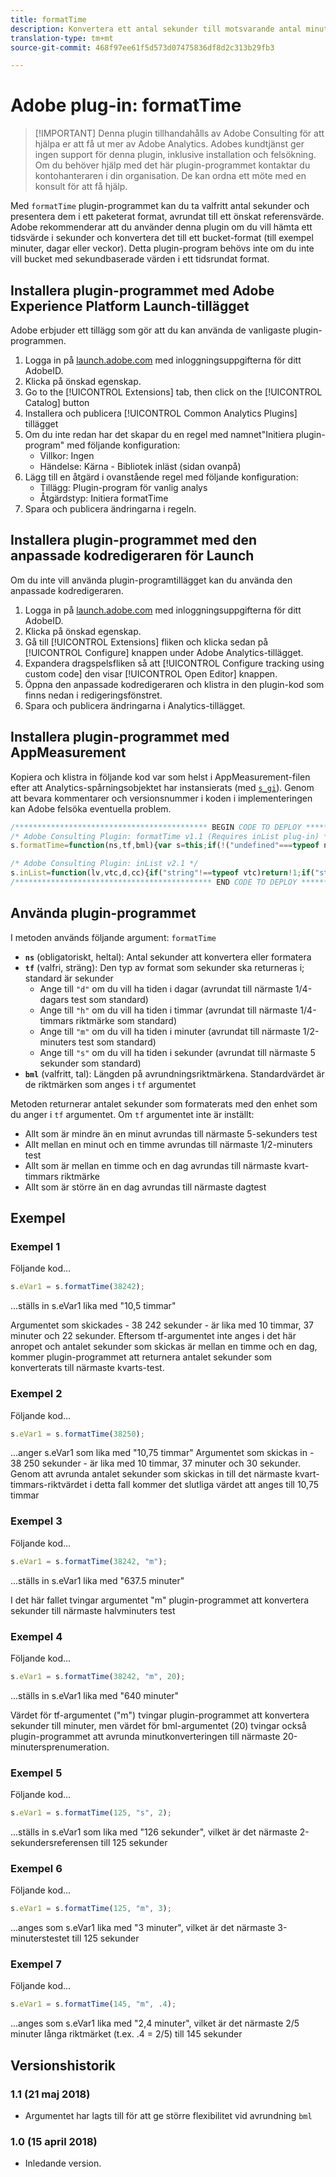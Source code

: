 ```yaml
---
title: formatTime
description: Konvertera ett antal sekunder till motsvarande antal minuter, timmar osv.
translation-type: tm+mt
source-git-commit: 468f97ee61f5d573d07475836df8d2c313b29fb3

---
```



# Adobe plug-in: formatTime

> [!IMPORTANT] Denna plugin tillhandahålls av Adobe Consulting för att hjälpa er att få ut mer av Adobe Analytics. Adobes kundtjänst ger ingen support för denna plugin, inklusive installation och felsökning. Om du behöver hjälp med det här plugin-programmet kontaktar du kontohanteraren i din organisation. De kan ordna ett möte med en konsult för att få hjälp.

Med `formatTime` plugin-programmet kan du ta valfritt antal sekunder och presentera dem i ett paketerat format, avrundat till ett önskat referensvärde. Adobe rekommenderar att du använder denna plugin om du vill hämta ett tidsvärde i sekunder och konvertera det till ett bucket-format (till exempel minuter, dagar eller veckor). Detta plugin-program behövs inte om du inte vill bucket med sekundbaserade värden i ett tidsrundat format.

## Installera plugin-programmet med Adobe Experience Platform Launch-tillägget

Adobe erbjuder ett tillägg som gör att du kan använda de vanligaste plugin-programmen.

1. Logga in på [launch.adobe.com](https://launch.adobe.com) med inloggningsuppgifterna för ditt AdobeID.
1. Klicka på önskad egenskap.
1. Go to the [!UICONTROL Extensions] tab, then click on the [!UICONTROL Catalog] button
1. Installera och publicera [!UICONTROL Common Analytics Plugins] tillägget
1. Om du inte redan har det skapar du en regel med namnet&quot;Initiera plugin-program&quot; med följande konfiguration:
   * Villkor: Ingen
   * Händelse: Kärna - Bibliotek inläst (sidan ovanpå)
1. Lägg till en åtgärd i ovanstående regel med följande konfiguration:
   * Tillägg: Plugin-program för vanlig analys
   * Åtgärdstyp: Initiera formatTime
1. Spara och publicera ändringarna i regeln.

## Installera plugin-programmet med den anpassade kodredigeraren för Launch

Om du inte vill använda plugin-programtillägget kan du använda den anpassade kodredigeraren.

1. Logga in på [launch.adobe.com](https://launch.adobe.com) med inloggningsuppgifterna för ditt AdobeID.
1. Klicka på önskad egenskap.
1. Gå till [!UICONTROL Extensions] fliken och klicka sedan på [!UICONTROL Configure] knappen under Adobe Analytics-tillägget.
1. Expandera dragspelsfliken så att [!UICONTROL Configure tracking using custom code] den visar [!UICONTROL Open Editor] knappen.
1. Öppna den anpassade kodredigeraren och klistra in den plugin-kod som finns nedan i redigeringsfönstret.
1. Spara och publicera ändringarna i Analytics-tillägget.

## Installera plugin-programmet med AppMeasurement

Kopiera och klistra in följande kod var som helst i AppMeasurement-filen efter att Analytics-spårningsobjektet har instansierats (med [`s_gi`](../functions/s-gi.md)). Genom att bevara kommentarer och versionsnummer i koden i implementeringen kan Adobe felsöka eventuella problem.

```js
/******************************************* BEGIN CODE TO DEPLOY *******************************************/
/* Adobe Consulting Plugin: formatTime v1.1 (Requires inList plug-in) */
s.formatTime=function(ns,tf,bml){var s=this;if(!("undefined"===typeof ns||isNaN(ns)||0>Number(ns))){if("string"===typeof tf&&"d"===tf||("string"!==typeof tf||!s.inList("h,m,s",tf))&&86400<=ns){tf=86400;var d="days";bml=isNaN(bml)?1:tf/(bml*tf)} else"string"===typeof tf&&"h"===tf||("string"!==typeof tf||!s.inList("m,s",tf))&&3600<=ns?(tf=3600,d="hours", bml=isNaN(bml)?4: tf/(bml*tf)):"string"===typeof tf&&"m"===tf||("string"!==typeof tf||!s.inList("s",tf))&&60<=ns?(tf=60,d="minutes",bml=isNaN(bml)?2: tf/(bml*tf)):(tf=1,d="seconds",bml=isNaN(bml)?.2:tf/bml);ns=Math.round(ns*bml/tf)/bml+" "+d;0===ns.indexOf("1 ")&&(ns=ns.substring(0, ns.length-1));return ns}};

/* Adobe Consulting Plugin: inList v2.1 */
s.inList=function(lv,vtc,d,cc){if("string"!==typeof vtc)return!1;if("string"===typeof lv)lv=lv.split(d||",");else if("object"!== typeof lv)return!1;d=0;for(var e=lv.length;d<e;d++)if(1==cc&&vtc===lv[d]||vtc.toLowerCase()===lv[d].toLowerCase())return!0;return!1};
/******************************************** END CODE TO DEPLOY ********************************************/
```

## Använda plugin-programmet

I metoden används följande argument: `formatTime`

* **`ns`** (obligatoriskt, heltal): Antal sekunder att konvertera eller formatera
* **`tf`** (valfri, sträng): Den typ av format som sekunder ska returneras i; standard är sekunder
   * Ange till `"d"` om du vill ha tiden i dagar (avrundat till närmaste 1/4-dagars test som standard)
   * Ange till `"h"` om du vill ha tiden i timmar (avrundat till närmaste 1/4-timmars riktmärke som standard)
   * Ange till `"m"` om du vill ha tiden i minuter (avrundat till närmaste 1/2-minuters test som standard)
   * Ange till `"s"` om du vill ha tiden i sekunder (avrundat till närmaste 5 sekunder som standard)
* **`bml`** (valfritt, tal): Längden på avrundningsriktmärkena. Standardvärdet är de riktmärken som anges i `tf` argumentet

Metoden returnerar antalet sekunder som formaterats med den enhet som du anger i `tf` argumentet. Om `tf` argumentet inte är inställt:

* Allt som är mindre än en minut avrundas till närmaste 5-sekunders test
* Allt mellan en minut och en timme avrundas till närmaste 1/2-minuters test
* Allt som är mellan en timme och en dag avrundas till närmaste kvart-timmars riktmärke
* Allt som är större än en dag avrundas till närmaste dagtest

## Exempel

### Exempel 1

Följande kod...

```js
s.eVar1 = s.formatTime(38242);
```

...ställs in s.eVar1 lika med &quot;10,5 timmar&quot;

Argumentet som skickades - 38 242 sekunder - är lika med 10 timmar, 37 minuter och 22 sekunder.  Eftersom tf-argumentet inte anges i det här anropet och antalet sekunder som skickas är mellan en timme och en dag, kommer plugin-programmet att returnera antalet sekunder som konverterats till närmaste kvarts-test.

### Exempel 2

Följande kod...

```js
s.eVar1 = s.formatTime(38250);
```

...anger s.eVar1 som lika med &quot;10,75 timmar&quot; Argumentet som skickas in - 38 250 sekunder - är lika med 10 timmar, 37 minuter och 30 sekunder.  Genom att avrunda antalet sekunder som skickas in till det närmaste kvart-timmars-riktvärdet i detta fall kommer det slutliga värdet att anges till 10,75 timmar

### Exempel 3

Följande kod...

```js
s.eVar1 = s.formatTime(38242, "m");
```

...ställs in s.eVar1 lika med &quot;637.5 minuter&quot;

I det här fallet tvingar argumentet &quot;m&quot; plugin-programmet att konvertera sekunder till närmaste halvminuters test

### Exempel 4

Följande kod...

```js
s.eVar1 = s.formatTime(38242, "m", 20);
```

...ställs in s.eVar1 lika med &quot;640 minuter&quot;

Värdet för tf-argumentet (&quot;m&quot;) tvingar plugin-programmet att konvertera sekunder till minuter, men värdet för bml-argumentet (20) tvingar också plugin-programmet att avrunda minutkonverteringen till närmaste 20-minutersprenumeration.

### Exempel 5

Följande kod...

```js
s.eVar1 = s.formatTime(125, "s", 2);
```

...ställs in s.eVar1 som lika med &quot;126 sekunder&quot;, vilket är det närmaste 2-sekundersreferensen till 125 sekunder

### Exempel 6

Följande kod...

```js
s.eVar1 = s.formatTime(125, "m", 3);
```

...anges som s.eVar1 lika med &quot;3 minuter&quot;, vilket är det närmaste 3-minuterstestet till 125 sekunder

### Exempel 7

Följande kod...

```js
s.eVar1 = s.formatTime(145, "m", .4);
```

...anges som s.eVar1 lika med &quot;2,4 minuter&quot;, vilket är det närmaste 2/5 minuter långa riktmärket (t.ex. .4 = 2/5) till 145 sekunder

## Versionshistorik

### 1.1 (21 maj 2018)

* Argumentet har lagts till för att ge större flexibilitet vid avrundning `bml`

### 1.0 (15 april 2018)

* Inledande version.
